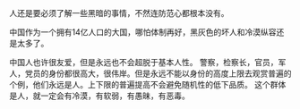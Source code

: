 人还是要必须了解一些黑暗的事情，不然连防范心都根本没有。

中国作为一个拥有14亿人口的大国，哪怕体制再好，黑灰色的坏人和冷漠纵容还是太多了。

中国人也许很友爱，但是永远也不会超脱于基本人性。
警察，检察长，官员，军人，党员的身份都很高大，很伟岸。但是永远不能以身份的高度上限去观赏普遍的个例，他们永远是人。上下限的普遍提高不会避免随机性的低下品质。
这个群体是人，就一定会有冷漠，有软弱，有愚昧，有恶毒。